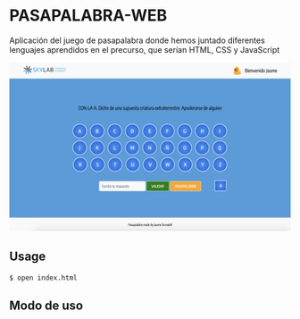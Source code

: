 # PASAPALABRA-WEB

Aplicación del juego de pasapalabra donde hemos juntado diferentes lenguajes aprendidos en el precurso, que serían HTML, CSS y JavaScript

![PASAPALABRA-WEB](./pasapalabra-web.png "calculadora-web")

## Usage

``` sh
$ open index.html
```

## Modo de uso

